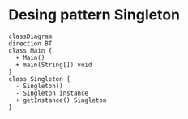 # Desing pattern Singleton 


```mermaid
classDiagram
direction BT
class Main {
  + Main() 
  + main(String[]) void
}
class Singleton {
  - Singleton() 
  - Singleton instance
  + getInstance() Singleton
}

```